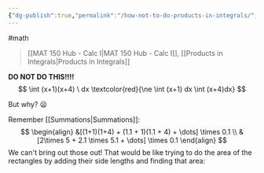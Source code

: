 ```yaml
---
{"dg-publish":true,"permalink":"/how-not-to-do-products-in-integrals/","dgHomeLink":true,"dgPassFrontmatter":false}
---
```


#math 
>[[MAT 150 Hub - Calc I|MAT 150 Hub - Calc I]], [[Products in Integrals|Products in Integrals]]

**DO NOT DO THIS!!!!**
$$
\int (x+1)(x+4) \ dx \textcolor{red}{\ne \int (x+1) dx \int (x+4)dx}
$$

But why? 😦

Remember [[Summations|Summations]]:
$$
\begin{align}
&[(1+1)(1+4) + (1.1 + 1)(1.1 + 4) + \dots] \times 0.1 \\
&[2\times 5 + 2.1 \times 5.1 + \dots] \times 0.1
\end{align}
$$
We can't bring out those out!
That would be like trying to do the area of the rectangles by adding their side lengths and finding that area:
<style>
.container {font-family: sans-serif; text-align: center;}
.button-wrapper button {z-index: 1;height: 40px; width: 100px; margin: 10px;padding: 5px;}
.excalidraw .App-menu_top .buttonList { display: flex;}
.excalidraw-wrapper { height: 800px; margin: 50px; position: relative;}
:root[dir="ltr"] .excalidraw .layer-ui__wrapper .zen-mode-transition.App-menu_bottom--transition-left {transform: none;}
</style><script src="https://unpkg.com/react@17/umd/react.production.min.js"></script><script src="https://unpkg.com/react-dom@17/umd/react-dom.production.min.js"></script><script type="text/javascript" src="https://unpkg.com/@excalidraw/excalidraw@0.12.0/dist/excalidraw.production.min.js"></script><div id="Quotients_in_Integrals_2022-10-24_1031.16.excalidraw.md1"></div><script>(function(){const InitialData={"type":"excalidraw","version":2,"source":"https://excalidraw.com","elements":[{"type":"rectangle","version":138,"versionNonce":1474418677,"isDeleted":false,"id":"2WYUu2gB7SGir4VevR37D","fillStyle":"hachure","strokeWidth":1,"strokeStyle":"solid","roughness":1,"opacity":100,"angle":0,"x":-312,"y":66.55623626708986,"strokeColor":"#000000","backgroundColor":"transparent","width":116,"height":120.80001831054686,"seed":766078453,"groupIds":[],"strokeSharpness":"sharp","boundElements":[],"updated":1666632705528,"link":null,"locked":false},{"type":"rectangle","version":131,"versionNonce":326241461,"isDeleted":false,"id":"x6BnIlpK8GqzzXMdpYSqj","fillStyle":"hachure","strokeWidth":1,"strokeStyle":"solid","roughness":1,"opacity":100,"angle":0,"x":-192.4000244140625,"y":-44.84375762939453,"strokeColor":"#000000","backgroundColor":"transparent","width":116,"height":231.20001220703125,"seed":212737365,"groupIds":[],"strokeSharpness":"sharp","boundElements":[],"updated":1666632684832,"link":null,"locked":false},{"type":"rectangle","version":398,"versionNonce":192608219,"isDeleted":false,"id":"ULEWM-EvOV3BzZojUE0P8","fillStyle":"hachure","strokeWidth":1,"strokeStyle":"solid","roughness":1,"opacity":100,"angle":0,"x":-71,"y":-169.24381256103516,"strokeColor":"#000000","backgroundColor":"transparent","width":116,"height":352.0000305175781,"seed":307573685,"groupIds":[],"strokeSharpness":"sharp","boundElements":[],"updated":1666632707379,"link":null,"locked":false},{"type":"rectangle","version":184,"versionNonce":255554523,"isDeleted":false,"id":"TRw0Z7bfXMGTyBh1iB8v2","fillStyle":"hachure","strokeWidth":1,"strokeStyle":"solid","roughness":1,"opacity":100,"angle":0,"x":-316.79998779296875,"y":-538.0937576293946,"strokeColor":"#0b7285","backgroundColor":"transparent","width":362.39996337890625,"height":724.0000000000001,"seed":1051018363,"groupIds":[],"strokeSharpness":"sharp","boundElements":[],"updated":1666632795287,"link":null,"locked":false}],"appState":{"theme":"dark","viewBackgroundColor":"#ffffff","currentItemStrokeColor":"#0b7285","currentItemBackgroundColor":"transparent","currentItemFillStyle":"hachure","currentItemStrokeWidth":1,"currentItemStrokeStyle":"solid","currentItemRoughness":1,"currentItemOpacity":100,"currentItemFontFamily":1,"currentItemFontSize":20,"currentItemTextAlign":"left","currentItemStrokeSharpness":"sharp","currentItemStartArrowhead":null,"currentItemEndArrowhead":"arrow","currentItemLinearStrokeSharpness":"round","gridSize":null,"colorPalette":{}},"files":{}};InitialData.scrollToContent=true;App=()=>{const e=React.useRef(null),t=React.useRef(null),[n,i]=React.useState({width:void 0,height:void 0});return React.useEffect(()=>{i({width:t.current.getBoundingClientRect().width,height:t.current.getBoundingClientRect().height});const e=()=>{i({width:t.current.getBoundingClientRect().width,height:t.current.getBoundingClientRect().height})};return window.addEventListener("resize",e),()=>window.removeEventListener("resize",e)},[t]),React.createElement(React.Fragment,null,React.createElement("div",{className:"excalidraw-wrapper",ref:t},React.createElement(ExcalidrawLib.Excalidraw,{ref:e,width:n.width,height:n.height,initialData:InitialData,viewModeEnabled:!0,zenModeEnabled:!0,gridModeEnabled:!1})))},excalidrawWrapper=document.getElementById("Quotients_in_Integrals_2022-10-24_1031.16.excalidraw.md1");ReactDOM.render(React.createElement(App),excalidrawWrapper);})();</script>